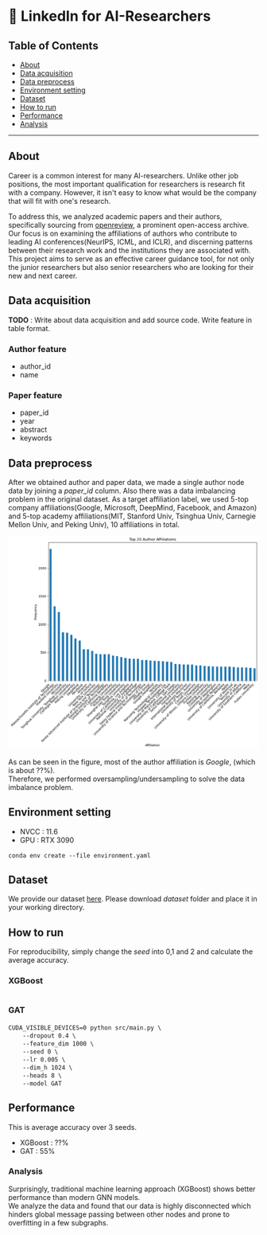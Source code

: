 # 🔗 LinkedIn for AI-Researchers
## Table of Contents
* [About](#about)
* [Data acquisition](#data-acquisition)
* [Data preprocess](#data-preprocess)
* [Environment setting](#environment-setting)
* [Dataset](#dataset)
* [How to run](#how-to-run)
* [Performance](#performance)
* [Analysis](#analysis)
---

## About
Career is a common interest for many AI-researchers. Unlike other job positions, the most important qualification for researchers is research fit with a company. However, it isn't easy to know what would be the company that will fit with one's research. 

To address this, we analyzed academic papers and their authors, specifically sourcing from [openreview](https://openreview.net), a prominent open-access archive. Our focus is on examining the affiliations of authors who contribute to leading AI conferences(NeurIPS, ICML, and ICLR), and discerning patterns between their research work and the institutions they are associated with. This project aims to serve as an effective career guidance tool, for not only the junior researchers but also senior researchers who are looking for their new and next career.

## Data acquisition 
**TODO** : Write about data acquisition and add source code. Write feature in table format.

### Author feature
* author_id
* name
### Paper feature
* paper_id
* year
* abstract
* keywords

## Data preprocess
After we obtained author and paper data, we made a single author node data by joining a *paper_id* column.  Also there was a data imbalancing problem in the original dataset. As a target affiliation label, we used 5-top company affiliations(Google, Microsoft, DeepMind, Facebook, and Amazon) and 5-top academy affiliations(MIT, Stanford Univ, Tsinghua Univ, Carnegie Mellon Univ, and Peking Univ), 10 affiliations in total.
<p align="center">
    <img src="./figs/affiliation.png" alt="drawing" width="600"/>
</p>

As can be seen in the figure, most of the author affiliation is *Google*, (which is about ??%).  
Therefore, we performed oversampling/undersampling to solve the data imbalance problem.

## Environment setting
* NVCC : 11.6
* GPU : RTX 3090
```
conda env create --file environment.yaml
```

## Dataset
We provide our dataset [here](https://drive.google.com/drive/folders/1kS5mJAHnnpPLVAxf5LwrOYpMn0Wdm8Im?usp=sharing). Please download *dataset* folder and place it in your working directory.

## How to run
For reproducibility, simply change the *seed* into 0,1 and 2 and calculate the average accuracy.
### XGBoost
```

```

### GAT
```
CUDA_VISIBLE_DEVICES=0 python src/main.py \
    --dropout 0.4 \
    --feature_dim 1000 \
    --seed 0 \
    --lr 0.005 \
    --dim_h 1024 \
    --heads 8 \
    --model GAT
```

## Performance
This is average accuracy over 3 seeds.
* XGBoost : ??%
* GAT : 55%

### Analysis
Surprisingly, traditional machine learning approach (XGBoost) shows better performance than modern GNN models.  
We analyze the data and found that our data is highly disconnected which hinders global message passing between other nodes and prone to overfitting in a few subgraphs.
